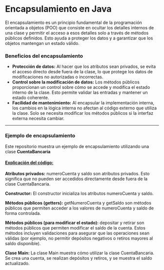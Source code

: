 <h1>Encapsulamiento en Java</h1>
<p>El encapsulamiento es un principio fundamental de la programación orientada a objetos (POO) que consiste en ocultar los detalles internos de una clase y permitir el acceso a esos detalles solo a través de métodos públicos definidos. Esto ayuda a proteger los datos y a garantizar que los objetos mantengan un estado válido.</p>
<h3>Beneficios del encapsulamiento</h3>
<ul>
    <li><strong>Protección de datos:</strong> Al hacer que los atributos sean privados, se evita el acceso directo desde fuera de la clase, lo que protege los datos de modificaciones no autorizadas o incorrectas.</li>
    <li><strong>Control sobre la modificación de datos:</strong> Los métodos públicos proporcionan un control sobre cómo se accede y modifica el estado interno de la clase. Esto permite validar las entradas y mantener un estado coherente.</li>
    <li><strong>Facilidad de mantenimiento:</strong> Al encapsular la implementación interna, los cambios en la lógica interna no afectan al código externo que utiliza la clase. Solo se necesita modificar los métodos públicos si la interfaz externa necesita cambiar.</li>

</ul>
<hr />
<h3>Ejemplo de encapsulamiento</h3>
<p>Este repositorio muestra un ejemplo de encapsulamiento utilizando una clase <b>CuentaBancaria</b></p>
<h4><u>Explicación del código:</u></h4>

<strong>Atributos privados:</strong>
    numeroCuenta y saldo son atributos privados. Esto significa que no pueden ser accedidos directamente desde fuera de la clase CuentaBancaria.

<strong>Constructor:</strong>
    El constructor inicializa los atributos numeroCuenta y saldo.

<strong>Métodos públicos (getters):</strong>
    getNumeroCuenta y getSaldo son métodos públicos que permiten acceder a los valores de numeroCuenta y saldo de forma controlada.

<strong>Métodos públicos (para modificar el estado):</strong>
    depositar y retirar son métodos públicos que permiten modificar el saldo de la cuenta. Estos métodos incluyen validaciones para asegurar que las operaciones sean válidas (por ejemplo, no permitir depósitos negativos o retiros mayores al saldo disponible).

<strong>Clase Main:</strong>
    La clase Main muestra cómo utilizar la clase CuentaBancaria. Se crea una cuenta, se realizan depósitos y retiros, y se muestra el saldo actualizado.